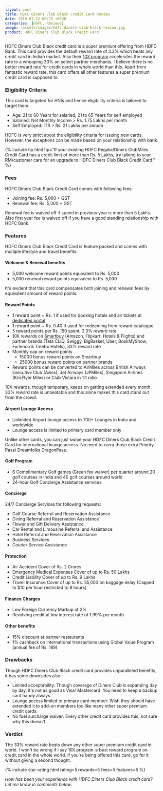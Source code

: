 ```yaml
---
layout: post
title: HDFC Diners Club Black Credit Card Review
date: 2019-07-22 00:15 +0530
categories: [HDFC, Reviews]
image: /assets/images/hdfc-diners-club-black-review.jpg
product: HDFC Diners Club Black Credit Card
---
```


HDFC Diners Club Black credit card is a super premium offering from HDFC Bank. This card provides the default reward rate of 3.3% which beats any credit card in Indian market. Also their [10X program](/hdfc-bank-credit-card-10x-rewards-september-2019-update/) accelerates the reward rate to a whooping 33% on select partner merchants. I believe there is no better reward rate for credit cards in whole world than this. Apart from fantastic reward rate, this card offers all other features a super premium credit card is supposed to.

### Eligibility Criteria

This card is targeted for HNIs and hence eligibility criteria is tailored to target them.

- Age: 21 to 60 Years for salaried, 21 to 65 Years for self employed
- Salaried: Net Monthly Income > Rs. 1.75 Lakhs per month
- Self Employed: ITR > Rs. 21 Lakhs per annum

HDFC is very strict about the eligibility criteria for issuing new cards. However, the exceptions can be made based on your relationship with bank.

{% include tip.html tip="If your existing HDFC Regalia/Diners ClubMiles Credit Card has a credit limit of more than Rs. 5 Lakhs, try talking to your RM/customer care for an upgrade to HDFC Diners Club Black Credit Card." %}

### Fees

HDFC Diners Club Black Credit Card comes with following fees:

- Joining fee: Rs. 5,000 + GST
- Renewal fee: Rs. 5,000 + GST

Renewal fee is waived off if spend in previous year is more than 5 Lakhs. Also first year fee is waived off if you have a good standing relationship with HDFC Bank.

### Features

HDFC Diners Club Black Credit Card is feature packed and comes with multiple lifestyle and travel benefits.

#### Welcome & Renewal benefits

- 5,000 welcome reward points equivalent to Rs. 5,000
- 5,000 renewal reward points equivalent to Rs. 5,000

It's evident that this card compensates both joining and renewal fees by equivalent amount of reward points.

#### Reward Points

- 1 reward point = Rs. 1 if used for booking hotels and air tickets at [dedicated portal](https://www.hdfcbankdinersclub.in/)
- 1 reward point ~ Rs. 0.40 if used for redeeming from reward catalogue
- 5 reward points per Rs. 150 spent, 3.3% reward rate
- 10X rewards on [Smartbuy](https://offers.smartbuy.hdfcbank.com) (Amazon, Flipkart, Hotels & Flights) and partner brands (Tata CLiQ, Swiggy, BigBasket, Uber, BookMyShow, Furlenco & Treebo Hotels), 33% reward rate
- Monthly cap on reward points
  - 15000 bonus reward points on Smartbuy
  - 25000 bonus reward points on partner brands
- Reward points can be converted to AirMiles across British Airways Executive Club (Avios), Jet Airways (JPMiles), Singapore Airlines (KrisFlyer Miles) or Club Vistara in 1:1 ratio

10X rewards, though temporary, keeps on getting extended every month. 33% reward rate is unbeatable and this alone makes this card stand out from the crowd.

#### Airport Lounge Access

- Unlimited Airport lounge access to 700+ Lounges in India and worldwide
- Lounge access is limited to primary card member only

Unlike other cards, you can just swipe your HDFC Diners Club Black Credit Card for international lounge access. No need to carry those extra Priority Pass/ Dreamfolks DragonPass.

#### Golf Program

- 6 Complimentary Golf games (Green fee waiver) per quarter around 20 golf courses in India and 40 golf courses around world
- 24-hour Golf Concierge Assistance services

#### Concierge

24/7 Concierge Services for following requests:

- Golf Course Referral and Reservation Assistance
- Dining Referral and Reservation Assistance
- Flower and Gift Delivery Assistance
- Car Rental and Limousine Referral and Assistance
- Hotel Referral and Reservation Assistance
- Business Services
- Courier Service Assistance

#### Protection

- Air Accident Cover of Rs. 2 Crores
- Emergency Medical Expenses Cover of up to Rs. 50 Lakhs
- Credit Liability Cover of up to Rs. 9 Lakhs
- Travel Insurance Cover of up to Rs. 55,000 on baggage delay (Capped to \$10 per hour restricted to 8 hours)

#### Finance Charges

- Low Foreign Currency Markup of 2%
- Revolving credit at low interest rate of 1.99% per month

#### Other benefits

- 15% discount at partner restaurants
- 1% cashback on international transactions using Global Value Program (annual fee of Rs. 199)

### Drawbacks

Though HDFC Diners Club Black credit card provides unparalleled benefits, it has some downsides also:

- Limited acceptability: Though coverage of Diners Club is expanding day by day, it's not as good as Visa/ Mastercard. You need to keep a backup card handy always.
- Lounge access limited to primary card member: Wish they should have extended it to add-on members too like many other super premium credit cards.
- No fuel surcharge waiver: Every other credit card provides this, not sure why this doesn't.

### Verdict

The 33% reward rate beats down any other super premium credit card in world. I won't be wrong if I say 10X program is best reward program on credit card in the whole world. If you're being offered this card, go for it without giving a second thought.

{% include star-rating.html rating=5 rewards=5 fees=5 features=5 %}

_How has been your experience with HDFC Diners Club Black credit card? Let me know in comments below._
